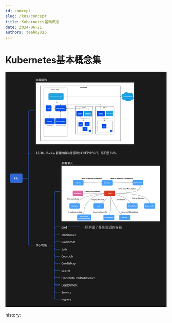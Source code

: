 ```yaml
---
id: concept
slug: /k8s/concept
title: Kubernetes基础概念
date: 2024-06-21
authors: teaho2015
---
```


# Kubernetes基本概念集

![base.png](base.png)


history:



